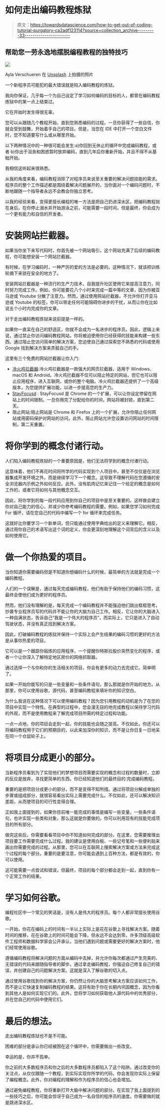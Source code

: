 # 如何走出编码教程炼狱

> 原文：<https://towardsdatascience.com/how-to-get-out-of-coding-tutorial-purgatory-ca2adf123114?source=collection_archive---------33----------------------->

## 帮助您一劳永逸地摆脱编程教程的独特技巧

![](img/e0f72f32d68b37b826a75f9cba9a47ed.png)

Ayla Verschueren 在 [Unsplash](https://unsplash.com?utm_source=medium&utm_medium=referral) 上拍摄的照片

一个新程序员可能犯的最大错误就是陷入编码教程的炼狱。

我向你保证，几乎每一个为自己设定了学习如何编码的目标的人，都曾在编码教程炼狱中的某一点上结束过。

它在开始时发生得很无辜。

您可以从跟随几个教程开始，直到您熟悉编码的过程。一旦你获得了一些自信，你就会受到鼓舞，开始着手自己的项目。但是，当您在 IDE 中打开一个空白文件时，您不知道要写什么或从哪里开始。

以下两种情况中的一种很可能会发生:a)你回到无休止的循环中完成编码教程，或者 b)你出于沮丧和困惑暂时放弃编码，直到几年后你重新开始，并且不得不从基础开始。

我相信这听起来很熟悉。

从我的角度来看，编码教程消除了对程序员来说至关重要的解决问题技能的需求。程序员的整个工作描述都是围绕着解决问题展开的，当你面对一个编码问题时，不断地跟随一个指导者永远不会教会你独立思考。

以我的经验来看，变得更擅长编程的唯一方法是把自己扔进深水区，把编码教程抛在身后。在你停止溺水并开始游泳之前，可能需要一段时间，但是最终，你会成为一个更有能力和自信的开发者。

# 安装网站拦截器。

如果当你坐下来写代码时，你首先被一个网站吸引，这个网站充满了后续的编码教程，你可能想安装一个网站拦截器。

有时候，在学习编码时，一种严厉的爱的方法是必要的。这种情况下，就该把训练轮摘下来锁在安全的地方了。

安装网站拦截器是一种流行的生产力技术，自我提升社区使用它来提高注意力，同时努力完成工作。例如，你可能要花八个小时来完成一篇中等的文章，因为你被亚马逊或 Youtube 分散了注意力。然而，通过使用网站拦截器，不允许你打开亚马逊或 Youtube 的标签，你可以带走任何可能阻碍你进步的干扰，从而让你在比如说五个小时内完成你的文章。

对于走出编码教程炼狱来说前提是一样的。

如果你一直呆在自己的舒适区，你就不会成为一名进步的程序员。因此，逻辑上来说，通过禁止你访问编码教程网站，你将被迫使用你已经获得的技能来构建一些东西。通过阻止您访问简单的解决方案，您迫使自己通过探索您不熟悉的代码或使用 Google 找到解决方案来弄脏自己的手。

这里有三个免费的网站拦截器让你入门:

*   [冷火鸡拦截器](https://getcoldturkey.com/):冷火鸡拦截器是一款强大的网页拦截器，适用于 Windows、macOS 和 Android。冷火鸡拦截器不仅可以阻止特定的网站，但它也可以阻止应用程序，进入互联网，或你的整个电脑。冷火鸡拦截器还提供了一个高级版本，为您提供扩展功能，以进一步提高您的生产力。
*   [StayFocusd](https://chrome.google.com/webstore/detail/stayfocusd/laankejkbhbdhmipfmgcngdelahlfoji) : StayFocusd 是 Chrome 的一个扩展，可以让你设定停留在网站上的时间限制。一旦你用完了分配给你的时间，网站将被封锁，直到第二天。
*   阻止网站:阻止网站是 Chrome 和 Firefox 上的一个扩展，允许你阻止任何网站或用密码保护对网站的访问。此外，阻止网站允许您设置访问网站的时间限制，第二天重置。

# 将你学到的概念付诸行动。

人们陷入编码教程炼狱的一个重要原因是，他们无法将学到的概念付诸行动。

这意味着，他们不再花时间将所学的代码实现到个人项目中，甚至不仅仅是在浏览器集成开发环境之外，而是继续学习下一个概念。这导致不理解代码在您遵循的安全浏览器内示例之外如何反应。此外，没有肌肉记忆来记住一个给定的概念是如何工作的，或者它将如何与其他概念交互。

因此，将你学到的每一段代码应用到你自己的项目中是至关重要的。这样做会建立你对自己能力的信心，并减少你参考编码教程的需要。例如，如果您学习如何完成 For 循环，请在您自己的代码中编写一个 for 循环来完成任务。

这就好比你要学习一个新单词，但只能通过使用字典给出的定义来理解它。相反，通过用你自己的术语写出这个词的定义，你会更深刻地理解这个词背后的含义以及如何使用它。

# 做一个你热爱的项目。

当你知道你需要编码但是不知道你想编码什么的时候，最简单的方法就是完成一个编码教程。

人们的一个误解是，通过每天完成编码教程，他们有助于保持他们的编码习惯，这最终会使他们成为更好的程序员。

然而，他们没有理解的是，每天完成一个编码教程并不能强迫他们跳出框框思考。抄袭专业程序员写的代码并不能让你的大脑为自己工作。相反，它让你的大脑进入一种自满状态，告诉自己“我是一个伟大的程序员”，而实际上，它只是进入了自动驾驶状态，并没有真正找到解决方案。

因此，打破编码教程的炼狱并保持一个实际上会产生结果的编码习惯的更好的方法是从事你热爱的项目。

它可以是一个跟踪你锻炼的应用程序，一个提醒你特斯拉股价突然变化的程序，或者一个让你深入了解特定地区房价的网络抓取器。

通过选择一个与你和你的生活相关的项目，你会有更多的动力去完成它。简单明了。

如果一开始你能写的只是一些变量和一些条件语句，那么那就是你开始的地方。从那里，你可以使用谷歌，源代码，甚至编码教程来填补你的知识空白。

为什么我说在这种情况下可以使用编码教程？因为您引用教程的动机是为了在您的项目中实现一个特性。在典型的过程中，您会漫无目的地完成教程以保持学习代码的外观，而不是使用教程来了解完成项目所需的特定过程和功能。

一点一点地，你的项目会走到一起，你的技能也会随之提高。不仅如此，你还可以将编码教程用于它们的预期目的，以此来加深你的知识，而不是让你日复一日地呆在同一个仓鼠轮子上。

# 将项目分成更小的部分。

当新程序员看到为了实现他们的梦想项目而需要实现的概念和过程的数量时，立即的反应是放弃，寻找更简单的东西。你已经知道他们的最终目的:完成编码教程。

重要的是把项目分成更小的部分，而不是变得不知所措。通过将项目分解成单独的步骤或组成部分，就很容易看出实际上需要完成什么。不仅如此，还可以解决知识差距，从而使项目的可行性变得合理。

正如我上面提到的，如果你目前唯一能完成的事情是编写一些变量，一些条件语句，也许实现一些类和对象，那么这就是你要做的。你可以利用现有的技能完成项目的所有部分。

做完这些后，你需要看看项目中你不知道如何完成的部分。在这里，您需要推理出项目要工作需要完成什么过程。我的建议是使用白板、一些记号笔和一些便利贴来画出你需要完成的过程。从那里，您可以在互联网上搜索解决方案或方法来完成这个过程的每个部分。重要的是要注意，你可能会遇到上百种方法，都是有效的，你可以使用。

这可能需要一点尝试和错误，但最终，项目的每个部分都会走到一起，直到你有一个正常工作的结果。

# 学习如何谷歌。

编程社区中一个常见的笑话是，没有人是伟大的程序员。每个人都非常擅长使用谷歌。

一开始，你花在编码上的时间有一半以上实际上是花在谷歌上寻找解决方案。随着时间的推移，花在谷歌上的时间可能会下降，但永远不会达到零。许多顶级高级软件工程师和数据科学家会公开承认，当他们遇到问题或需要更好的解决方案时，他们经常使用谷歌。

遵循编码教程将解决问题的方面从编码中去掉，并允许你每次都通过产生完美的、无错误的代码来跟随指导者的脚步。通过拿走编码教程，你强迫自己修复自己的错误，并创建自己的问题解决方案。这就是深入了解谷歌的切入点。

通过使用谷歌找到你的解决方案，你仍然让你的大脑思考解决方案应该如何工作，而不是让它快速复制编码教程的结果。这将有助于你在长期内巩固概念，因为你看到其他人是如何实现它们的。此外，您将学习如何获取他人源代码中的优秀部分，并在您自己的代码中使用它们。

# 最后的想法。

走出编码教程炼狱也不是不可能。

困难的部分是承认你已经被困在这个循环中，你需要做出一些改变。

幸运的是，你并不孤单。

你之前的大多数程序员和你之后的大多数程序员都陷入了这个陷阱。通过改变你的关注点，从仅仅跟随一个教程，到实际实现你所学的代码，你会发现你实际上保留了编程概念。此外，你对编程的理解和作为程序员的信心也会增加。

通过避免编程教程，你将重新打开大脑中解决问题的部分。在实现了我上面提到的一些技巧之后，你可能会惊讶于自己成为一名自信的程序员的速度。你需要做的就是跳进深水区。